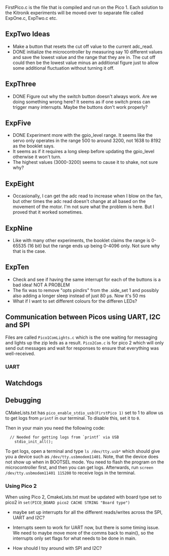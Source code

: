 FirstPico.c is the file that is compiled and run on the Pico 1. Each solution to the Kitronik experiments will be moved over to separate file called ExpOne.c, ExpTwo.c etc.


## ExpTwo Ideas
- Make a button that resets the cut off value to the current adc_read.
- DONE initialize the microcontroller by measuring say 10 different values and save the lowest value and the range that they are in. The cut off could then be the lowest value minus an additional figure just to allow some additional fluctuation without turning it off.

## ExpThree
- DONE Figure out why the switch button doesn't always work. Are we doing something wrong here? It seems as if one switch press can trigger many interrupts. Maybe the buttons don't work properly?

## ExpFive
- DONE Experiment more with the gpio_level range. It seems like the servo only operates in the range 500 to around 3200, not 1638 to 8192 as the booklet says.
- It seems as if it requires a long sleep before updating the gpio_level otherwise it won't turn.
- The highest values (3000-3200) seems to cause it to shake, not sure why?

## ExpEight
- Occasionally, I can get the adc read to increase when I blow on the fan, but other times the adc read doesn't change at all based on the movement of the motor. I'm not sure what the problem is here. But I proved that it worked sometimes.

## ExpNine
- Like with many other experiments, the booklet claims the range is 0-65535 (16 bit) but the range ends up being 0-4096 only. Not sure why that is the case.

## ExpTen
- Check and see if having the same interrupt for each of the buttons is a bad idea! NOT A PROBLEM
- The fix was to remove "opts pindirs" from the .side_set 1 and possibly also adding a longer sleep instead of just 80 µs. Now it's 50 ms
- What if I want to set different colours for the differen LEDs?

## Communication between Picos using UART, I2C and SPI

Files are called `Pico1ComLights.c` which is the one waiting for messaging and lights up the zip leds as a result. `Pico2Com.c` is for pico 2 which will only send out messages and wait for responses to ensure that everything was well-received.

### UART

## Watchdogs

## Debugging

CMakeLists.txt has `pico_enable_stdio_usb(FirstPico 1)` set to 1 to allow us to get logs from `printf` in our terminal. To disable this, set it to `0`.

Then in your main you need the following code:

```
  // Needed for getting logs from `printf` via USB 
    stdio_init_all();
```

To get logs, open a terminal and type `ls /dev/tty.usb*` which should give you a device such as `/dev/tty.usbmodem11401`. Note, that the device does not show up when in BOOTSEL mode. You need to flash the program on the microcontroller first, and then you can get logs. Afterwards, run `screen /dev/tty.usbmodem11401 115200` to receive logs in the terminal. 

### Using Pico 2

When using Pico 2, CmakeLists.txt must be updated with board type set to pico2 in `set(PICO_BOARD pico2 CACHE STRING "Board type")`

- maybe set up interrupts for all the different reads/writes across the SPI, UART and I2C?

- Interrupts seem to work for UART now, but there is some timing issue. We need to maybe move more of the comms back to main(), so the interrupts only set flags for what needs to be done in main.

- How should I toy around with SPI and I2C?